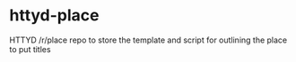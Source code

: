 # httyd-place
HTTYD /r/place repo to store the template and script for outlining the place to put titles
